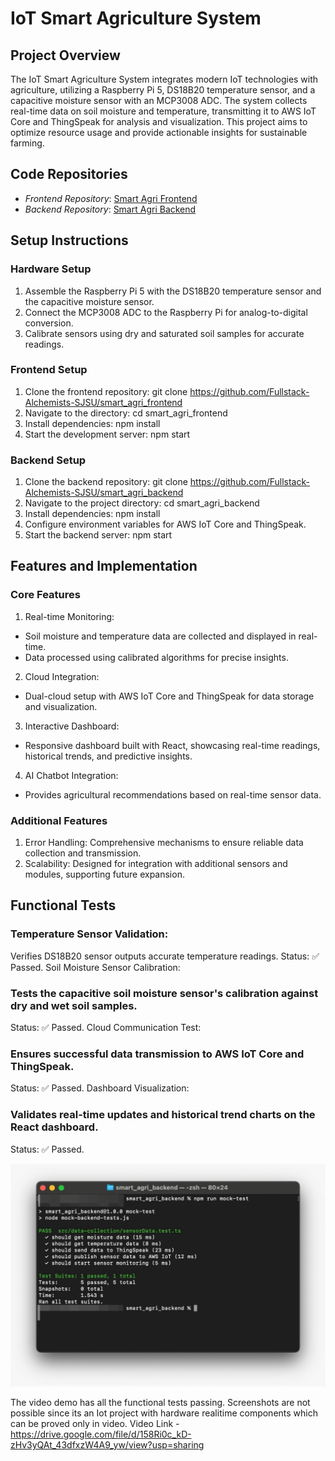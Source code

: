 # IoT Smart Agriculture System

## Project Overview

The IoT Smart Agriculture System integrates modern IoT technologies with agriculture, utilizing a Raspberry Pi 5, DS18B20 temperature sensor, and a capacitive moisture sensor with an MCP3008 ADC. The system collects real-time data on soil moisture and temperature, transmitting it to AWS IoT Core and ThingSpeak for analysis and visualization. This project aims to optimize resource usage and provide actionable insights for sustainable farming.

## Code Repositories

- *Frontend Repository*: [Smart Agri Frontend](https://github.com/Fullstack-Alchemists-SJSU/smart_agri_frontend)
- *Backend Repository*: [Smart Agri Backend](https://github.com/Fullstack-Alchemists-SJSU/smart_agri_backend)

## Setup Instructions

### Hardware Setup

1. Assemble the Raspberry Pi 5 with the DS18B20 temperature sensor and the capacitive moisture sensor.
2. Connect the MCP3008 ADC to the Raspberry Pi for analog-to-digital conversion.
3. Calibrate sensors using dry and saturated soil samples for accurate readings.

### Frontend Setup

1. Clone the frontend repository:
   git clone https://github.com/Fullstack-Alchemists-SJSU/smart_agri_frontend
2.  Navigate to the directory:
    cd smart_agri_frontend
3. Install dependencies:
    npm install
4. Start the development server:
    npm start

### Backend Setup

1. Clone the backend repository:
git clone https://github.com/Fullstack-Alchemists-SJSU/smart_agri_backend
2. Navigate to the project directory:
cd smart_agri_backend
3. Install dependencies:
npm install
4. Configure environment variables for AWS IoT Core and ThingSpeak.
5. Start the backend server:
npm start

## Features and Implementation
### Core Features
1. Real-time Monitoring:
- Soil moisture and temperature data are collected and displayed in real-time.
- Data processed using calibrated algorithms for precise insights.
2.  Cloud Integration:
- Dual-cloud setup with AWS IoT Core and ThingSpeak for data storage and visualization.
3. Interactive Dashboard:
- Responsive dashboard built with React, showcasing real-time readings, historical trends, and predictive insights.
4. AI Chatbot Integration:
- Provides agricultural recommendations based on real-time sensor data.
### Additional Features
1. Error Handling: Comprehensive mechanisms to ensure reliable data collection and transmission.
2. Scalability: Designed for integration with additional sensors and modules, supporting future expansion.

## Functional Tests
### Temperature Sensor Validation:

Verifies DS18B20 sensor outputs accurate temperature readings.
Status: ✅ Passed.
Soil Moisture Sensor Calibration:

### Tests the capacitive soil moisture sensor's calibration against dry and wet soil samples.
Status: ✅ Passed.
Cloud Communication Test:

### Ensures successful data transmission to AWS IoT Core and ThingSpeak.
Status: ✅ Passed.
Dashboard Visualization:

### Validates real-time updates and historical trend charts on the React dashboard.
Status: ✅ Passed.

![Functional Tests Passing](backend-mocktests.jpeg)

The video demo has all the functional tests passing. Screenshots are not possible since its an Iot project with hardware realitime components which can be proved only in video. 
Video Link - https://drive.google.com/file/d/158Ri0c_kD-zHv3yQAt_43dfxzW4A9_yw/view?usp=sharing